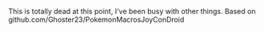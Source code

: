 This is totally dead at this point, I've been busy with other things.
Based on github.com/Ghoster23/PokemonMacrosJoyConDroid
